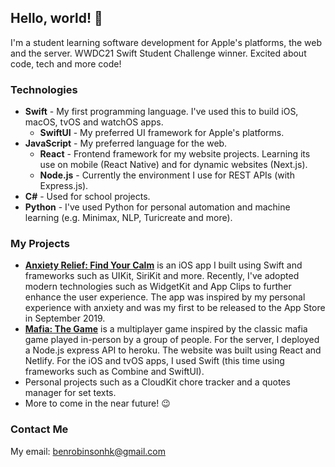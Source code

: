 ## Hello, world! 👋

I'm a student learning software development for Apple's platforms, the web and the server. WWDC21 Swift Student Challenge winner. Excited about code, tech and more code!

### Technologies

- **Swift** - My first programming language. I've used this to build iOS, macOS, tvOS and watchOS apps.
  - **SwiftUI** - My preferred UI framework for Apple's platforms.
- **JavaScript** - My preferred language for the web.
  - **React** - Frontend framework for my website projects. Learning its use on mobile (React Native) and for dynamic websites (Next.js).
  - **Node.js** - Currently the environment I use for REST APIs (with Express.js).
- **C#** - Used for school projects.
- **Python** - I've used Python for personal automation and machine learning (e.g. Minimax, NLP, Turicreate and more).

### My Projects

- [**Anxiety Relief: Find Your Calm**](https://apps.apple.com/gb/app/anxiety-relief-find-your-calm/id1460568970) is an iOS app I built using Swift and frameworks such as UIKit, SiriKit and more. Recently, I've adopted modern technologies such as WidgetKit and App Clips to further enhance the user experience. The app was inspired by my personal experience with anxiety and was my first to be released to the App Store in September 2019.
- [**Mafia: The Game**](https://mafia-the-game.netlify.com) is a multiplayer game inspired by the classic mafia game played in-person by a group of people. For the server, I deployed a Node.js express API to heroku. The website was built using React and Netlify. For the iOS and tvOS apps, I used Swift (this time using frameworks such as Combine and SwiftUI).
- Personal projects such as a CloudKit chore tracker and a quotes manager for set texts.
- More to come in the near future! 😉

### Contact Me

My email: benrobinsonhk@gmail.com
